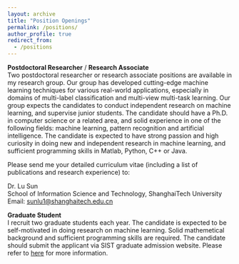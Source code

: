 ```yaml
---
layout: archive
title: "Position Openings"
permalink: /positions/
author_profile: true
redirect_from:
  - /positions
---
```



**Postdoctoral Researcher** / **Research Associate** <br />
Two postdoctoral researcher or research associate positions are available in my research group. Our group has developed cutting-edge machine learning techniques for various real-world applications, especially in domains of multi-label classification and multi-view multi-task learning. Our group expects the candidates to conduct independent research on machine learning, and supervise junior students. The candidate should have a Ph.D. in computer science or a related area, and solid experience in one of the following fields: machine learning, pattern recognition and artificial intelligence. The candidate is expected to have strong passion and high curiosity in doing new and independent research in machine learning, and sufficient programming skills in Matlab, Python, C++ or Java.

Please send me your detailed curriculum vitae (including a list of publications and research experience) to:

Dr. Lu Sun <br />
School of Information Science and Technology, ShanghaiTech University <br />
Email: sunlu1@shanghaitech.edu.cn

**Graduate Student** <br />
I recruit two graduate students each year. The candidate is expected to be self-motivated in doing research on machine learning. Solid mathemetical background and sufficient programming skills are required. The candidate should submit the applicant via SIST graduate admission website. Please refer to [here](http://sist.shanghaitech.edu.cn/2825/list.htm) for more information.

<!---**Undergraduate Student** <br />--->
